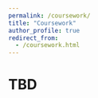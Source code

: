 ```yaml
---
permalink: /coursework/
title: "Coursework"
author_profile: true
redirect_from: 
  - /coursework.html
---
```


# TBD
